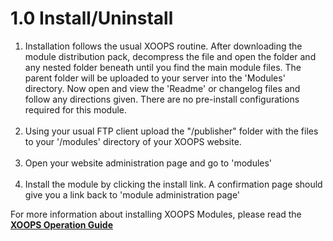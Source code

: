 # 1.0 Install/Uninstall

1. Installation follows the usual XOOPS routine. After downloading the module distribution pack, decompress the file and open the folder and any nested folder beneath until you find the main module files. The parent folder will be uploaded to your server into the 'Modules' directory. Now open and view the  'Readme' or changelog files and follow any directions given. There are no pre-install configurations required for this module. <br><br>  
2. Using your usual FTP client upload the "/publisher" folder with the files to your '/modules' directory of your XOOPS website.<br> <br> 
3. Open your website administration page and go to 'modules'<br> <br> 
4. Install the module by clicking the install link. A confirmation page should give you a link back to 'module administration page'

For more information about installing XOOPS Modules, please read the [**XOOPS Operation Guide**](https://www.gitbook.com/book/xoops/xoops-operations-guide/details)